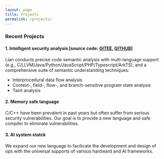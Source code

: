 ```yaml
---
layout: page
title: Projects
permalink: /projects/
---
```



  
### Recent Projects

#### 1. Intelligent security analysis [source code: [GITEE](https://gitee.com/fdu-ssr/lian), [GITHUB](https://github.com/yang-guangliang/lian)]
Lian conducts precise code semantic analysis with multi-language support (e.g., C/LLVM/Java/Python/JavaScript/PHP/Typescript/ArkTS), and a comprehensive suite of semantic understanding techniques:
  - Interprocedural data flow analysis
  - Context-, field-, flow-, and branch-sensitive program state analysis
  - Taint analysis

#### 2. Memory safe language
C/C++ have been prevalent in past years but often suffer from serious security vulnerabilities. Our goal is to provide a new language and safe compiler to eliminate vulnerabilities.

#### 3. AI system statck   
We expand our new language to facilicate the development and design of ops with the universal supports of various hardward and AI frameworks.


